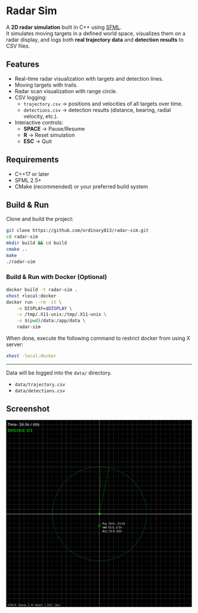 # Radar Sim

A **2D radar simulation** built in C++ using [SFML](https://www.sfml-dev.org/).  
It simulates moving targets in a defined world space, visualizes them on a radar display, and logs both **real trajectory data** and **detection results** to CSV files.



## Features
- Real-time radar visualization with targets and detection lines.
- Moving targets with trails.
- Radar scan visualization with range circle.
- CSV logging:
  - `trajectory.csv` → positions and velocities of all targets over time.
  - `detections.csv` → detection results (distance, bearing, radial velocity, etc.).
- Interactive controls:
  - **SPACE** → Pause/Resume  
  - **R** → Reset simulation  
  - **ESC** → Quit  



## Requirements
- C++17 or later
- SFML 2.5+
- CMake (recommended) or your preferred build system



## Build & Run
Clone and build the project:
```bash
git clone https://github.com/ordinary813/radar-sim.git
cd radar-sim
mkdir build && cd build
cmake ..
make
./radar-sim
```

### Build & Run with Docker (Optional)
```bash
docker build -t radar-sim .
xhost +local:docker
docker run --rm -it \
    -e DISPLAY=$DISPLAY \
    -v /tmp/.X11-unix:/tmp/.X11-unix \
    -v $(pwd)/data:/app/data \
    radar-sim
```
When done, execute the following command to restrict docker from using X server:
```bash
xhost -local:docker
```

---

Data will be logged into the `data/` directory.
- `data/trajectory.csv`
- `data/detections.csv`


## Screenshot
![Radar Screenshot](imgs/ver2.png)

